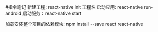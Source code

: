 #指令笔记
新建工程: react-native init 工程名
启动应用: react-native run-android
启动服务：react-native start

加载安装整个项目的依赖模块: npm install --save react react-native